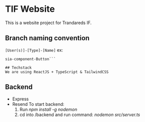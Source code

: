 # TIF Website

This is a website project for Trandareds IF.

## Branch naming convention

`[User(s)]-[Type]-[Name]`
ex:

````sia-config-tailwind_globals
sia-component-Button```

## Techstack
We are using ReactJS + TypeScript & TailwindCSS

````

## Backend

- Express
- Resend
  To start backend:
  1. Run _npm install -g nodemon_
  2. cd into /backend and run command: _nodemon src/server.ts_
